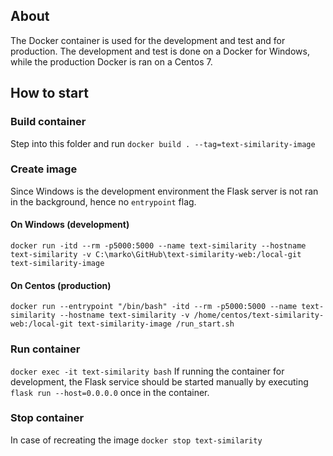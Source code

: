 ## About
The Docker container is used for the development and test and for production. The development and test is done on a Docker for Windows, while the production Docker is ran on a Centos 7.


## How to start
### Build container
Step into this folder and run `docker build . --tag=text-similarity-image`

### Create image
Since Windows is the development environment the Flask server is not ran in the background, hence no `entrypoint` flag.

#### On Windows (development)
`docker run -itd --rm -p5000:5000 --name text-similarity --hostname text-similarity -v C:\marko\GitHub\text-similarity-web:/local-git text-similarity-image`

#### On Centos (production)
`docker run --entrypoint "/bin/bash" -itd --rm -p5000:5000 --name text-similarity --hostname text-similarity -v /home/centos/text-similarity-web:/local-git text-similarity-image /run_start.sh`

### Run container
`docker exec -it text-similarity bash`
If running the container for development, the Flask service should be started manually by executing `flask run --host=0.0.0.0` once in the container.

### Stop container
In case of recreating the image
`docker stop text-similarity`
